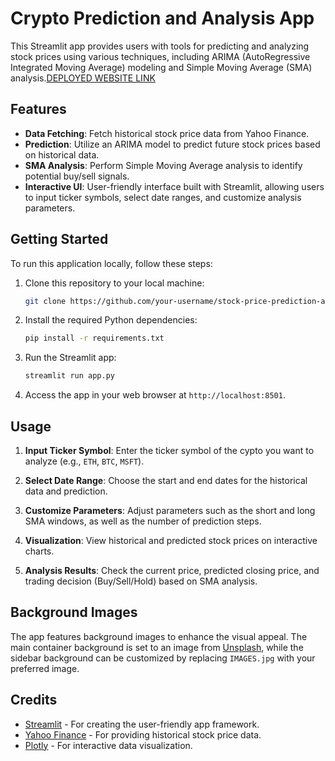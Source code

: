 # Crypto Prediction and Analysis App

This Streamlit app provides users with tools for predicting and analyzing stock prices using various techniques, including ARIMA (AutoRegressive Integrated Moving Average) modeling and Simple Moving Average (SMA) analysis.[DEPLOYED WEBSITE LINK](https://cryptotradingbot11.streamlit.app/)

## Features

- **Data Fetching**: Fetch historical stock price data from Yahoo Finance.
- **Prediction**: Utilize an ARIMA model to predict future stock prices based on historical data.
- **SMA Analysis**: Perform Simple Moving Average analysis to identify potential buy/sell signals.
- **Interactive UI**: User-friendly interface built with Streamlit, allowing users to input ticker symbols, select date ranges, and customize analysis parameters.

## Getting Started

To run this application locally, follow these steps:

1. Clone this repository to your local machine:

   ```bash
   git clone https://github.com/your-username/stock-price-prediction-app.git
   ```

2. Install the required Python dependencies:

   ```bash
   pip install -r requirements.txt
   ```

3. Run the Streamlit app:

   ```bash
   streamlit run app.py
   ```

4. Access the app in your web browser at `http://localhost:8501`.

## Usage

1. **Input Ticker Symbol**: Enter the ticker symbol of the cypto you want to analyze (e.g., `ETH`, `BTC`, `MSFT`).

2. **Select Date Range**: Choose the start and end dates for the historical data and prediction.

3. **Customize Parameters**: Adjust parameters such as the short and long SMA windows, as well as the number of prediction steps.

4. **Visualization**: View historical and predicted stock prices on interactive charts.

5. **Analysis Results**: Check the current price, predicted closing price, and trading decision (Buy/Sell/Hold) based on SMA analysis.

## Background Images

The app features background images to enhance the visual appeal. The main container background is set to an image from [Unsplash](https://unsplash.com/), while the sidebar background can be customized by replacing `IMAGES.jpg` with your preferred image.

## Credits

- [Streamlit](https://streamlit.io/) - For creating the user-friendly app framework.
- [Yahoo Finance](https://finance.yahoo.com/) - For providing historical stock price data.
- [Plotly](https://plotly.com/) - For interactive data visualization.

